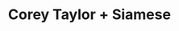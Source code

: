 ---
layout: post
category: concert
title: Corey Taylor + Siamese
artists: 
- Corey Taylor
- Siamese
place: 
- L'Olympia
country: France
city: Paris
---